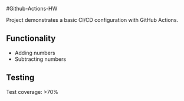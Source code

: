 #Github-Actions-HW 

Project demonstrates a basic CI/CD configuration with GitHub Actions.

## Functionality

- Adding numbers
- Subtracting numbers

## Testing

Test coverage: >70%
